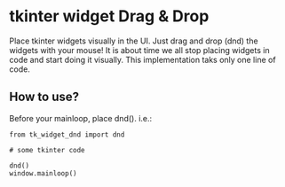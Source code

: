 # tkinter widget Drag & Drop
Place tkinter widgets visually in the UI. Just drag and drop (dnd) the widgets with your mouse!
It is about time we all stop placing widgets in code and start doing it visually.
This implementation taks only one line of code.

## How to use?
Before your mainloop, place dnd(). i.e.:
```
from tk_widget_dnd import dnd

# some tkinter code

dnd()
window.mainloop()
```
